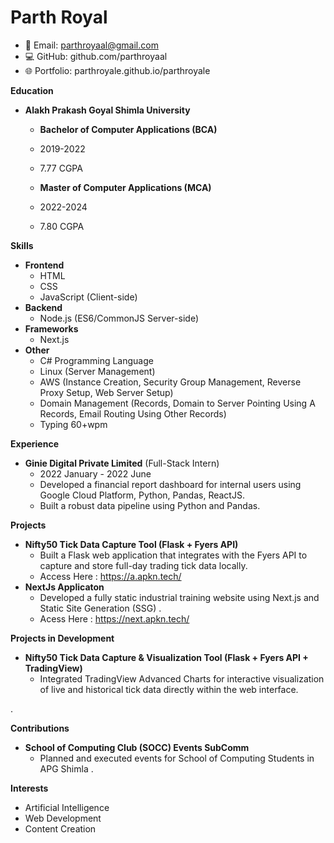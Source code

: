# Parth Royal
* 📧 Email: parthroyaal@gmail.com
* 💻 GitHub: github.com/parthroyaal
* 🌐 Portfolio: parthroyale.github.io/parthroyale

**Education**

* **Alakh Prakash Goyal Shimla University**
    * **Bachelor of Computer Applications (BCA)**
    * 2019-2022
    * 7.77 CGPA

    * **Master of Computer Applications (MCA)**
    * 2022-2024
    * 7.80 CGPA


**Skills**

* **Frontend**
    * HTML
    * CSS
    * JavaScript (Client-side)
* **Backend**
    * Node.js (ES6/CommonJS Server-side)
* **Frameworks**
    * Next.js 
* **Other**
    * C# Programming Language
    * Linux (Server Management)
    * AWS (Instance Creation, Security Group Management, Reverse Proxy Setup, Web Server Setup)
    * Domain Management (Records, Domain to Server Pointing Using A Records, Email Routing Using Other Records)
    * Typing 60+wpm
      
**Experience**
* **Ginie Digital Private Limited** (Full-Stack Intern)
    * 2022 January  - 2022 June
    * Developed a financial report dashboard for internal users using Google Cloud Platform, Python, Pandas, ReactJS.
    * Built a robust data pipeline using Python and Pandas.

**Projects**

* **Nifty50 Tick Data Capture Tool (Flask + Fyers API)**
    * Built a Flask web application that integrates with the Fyers API to capture and store full-day trading tick data locally.
    * Access Here : https://a.apkn.tech/
* **NextJs Applicaton**
    * Developed a fully static industrial training website using Next.js and Static Site Generation (SSG) .
    * Acess Here : https://next.apkn.tech/ 




**Projects in Development**

* **Nifty50 Tick Data Capture & Visualization Tool (Flask + Fyers API + TradingView)**
    * Integrated TradingView Advanced Charts for interactive visualization of live and historical tick data directly within the web interface.

.

**Contributions**

* **School of Computing Club (SOCC) Events SubComm**
    * Planned and executed events for School of Computing Students in APG Shimla .


**Interests**

* Artificial Intelligence
* Web Development
* Content Creation




